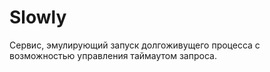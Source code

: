 # Slowly

Сервис, эмулирующий запуск долгоживущего процесса с возможностью управления 
таймаутом запроса.
